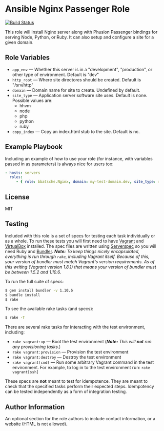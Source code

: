 Ansible Nginx Passenger Role
============================

[![Build Status](https://travis-ci.org/bbatsche/Ansible-Nginx-Passenger-Role.svg?branch=master)](https://travis-ci.org/bbatsche/Ansible-Nginx-Passenger-Role)

This role will install Nginx server along with Phusion Passenger bindings for serving Node, Python, or Ruby. It can also setup and configure a site for a given domain.

Role Variables
--------------

- `app_env` &mdash; Whether this server is in a "development", "production", or other type of environment. Default is "dev"
- `http_root` &mdash; Where site directores should be created. Default is "/srv/http"
- `domain` &mdash; Domain name for site to create. Undefined by default.
- `site_type` &mdash; Application server software site uses. Default is none. Possible values are:
    - hhvm
    - node
    - php
    - python
    - ruby
- `copy_index` &mdash; Copy an index.html stub to the site. Default is no.

Example Playbook
----------------

Including an example of how to use your role (for instance, with variables passed in as parameters) is always nice for users too:

```yml
- hosts: servers
  roles:
     - { role: bbatsche.Nginx, domain: my-test-domain.dev, site_type: ruby }
```

License
-------

MIT

Testing
-------

Included with this role is a set of specs for testing each task individually or as a whole. To run these tests you will first need to have [Vagrant](https://www.vagrantup.com/) and [VirtualBox](https://www.virtualbox.org/) installed. The spec files are written using [Serverspec](http://serverspec.org/) so you will need Ruby and [Bundler](http://bundler.io/). _**Note:** To keep things nicely encapsulated, everything is run through `rake`, including Vagrant itself. Because of this, your version of bundler must match Vagrant's version requirements. As of this writing (Vagrant version 1.8.1) that means your version of bundler must be between 1.5.2 and 1.10.6._

To run the full suite of specs:

```bash
$ gem install bundler -v 1.10.6
$ bundle install
$ rake
```

To see the available rake tasks (and specs):

```bash
$ rake -T
```

There are several rake tasks for interacting with the test environment, including:

- `rake vagrant:up` &mdash; Boot the test environment (_**Note:** This will **not** run any provisioning tasks._)
- `rake vagrant:provision` &mdash; Provision the test environment
- `rake vagrant:destroy` &mdash; Destroy the test environment
- `rake vagrant[cmd]` &mdash; Run some arbitrary Vagrant command in the test environment. For example, to log in to the test environment run: `rake vagrant[ssh]`

These specs are **not** meant to test for idempotence. They are meant to check that the specified tasks perform their expected steps. Idempotency can be tested independently as a form of integration testing.

Author Information
------------------

An optional section for the role authors to include contact information, or a website (HTML is not allowed).
